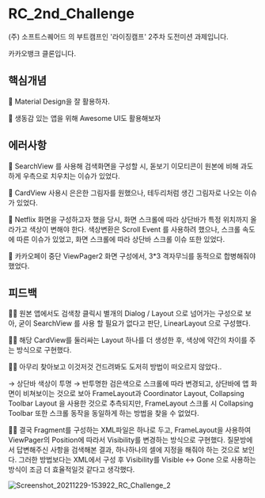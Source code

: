 # RC_2nd_Challenge
(주) 소프트스퀘어드 의 부트캠프인 '라이징캠프' 2주차 도전미션 과제입니다.

카카오뱅크 클론입니다.

## 핵심개념

📕 Material Design을 잘 활용하자.

📕 생동감 있는 앱을 위해 Awesome UI도 활용해보자

## 에러사항

💢 SearchView 를 사용해 검색화면을 구성할 시, 돋보기 이모티콘이 원본에 비해 과도하게 우측으로 치우치는 이슈가 있었다.

💢 CardView 사용시 은은한 그림자를 원했으나, 테두리처럼 생긴 그림자로 나오는 이슈가 있었다.

💢 Netflix 화면을 구성하고자 했을 당시, 화면 스크롤에 따라 상단바가 특정 위치까지 올라가고 색상이 변해야 한다. 색상변환은 Scroll Event 를 사용하려 했으나, 스크롤 속도에 따른 이슈가 있었고, 화면 스크롤에 따라 상단바 스크롤 이슈 또한 있었다.

💢 카카오페이 중단 ViewPager2 화면 구성에서, 3*3 격자무늬를 동적으로 합병해줘야 했었다.

## 피드백

🤦🏻 원본 앱에서도 검색창 클릭시 별개의 Dialog / Layout 으로 넘어가는 구성으로 보아, 굳이 SearchView 를 사용 할 필요가 없다고 판단, LinearLayout 으로 구성했다.

🤦🏻 해당 CardView를 둘러싸는 Layout 하나를 더 생성한 후, 색상에 약간의 차이를 주는 방식으로 구현했다.

🤦🏻 아무리 찾아보고 이것저것 건드려봐도 도저히 방법이 떠오르지 않았다..

→ 상단바 색상이 투명 → 반투명한 검은색으로 스크롤에 따라 변경되고, 상단바에 앱 화면이 비쳐보이는 것으로 보아 FrameLayout과 Coordinator Layout, Collapsing Toolbar Layout 을 사용한 것으로 추측되지만,      FrameLayout 스크롤 시 Collapsing Toolbar 또한 스크롤 동작을 동일하게 하는 방법을 찾을 수 없었다.

🤦🏻 결국 Fragment를 구성하는 XML파일은 하나로 두고, FrameLayout을 사용하여 ViewPager의 Position에 따라서 Visibility를 변경하는 방식으로 구현했다. 질문방에서 답변해주신 사항을 검색해본 결과, 하나하나의 셀에 지정을 해줘야 하는 것으로 보인다. 그러한 방법보다는 XML에서 구성 후 Visibility를 Visible ↔ Gone 으로 사용하는 방식이 조금 더 효율적일것 같다고 생각했다.



![Screenshot_20211229-153922_RC_Challenge_2](https://user-images.githubusercontent.com/80454599/163402921-5cf57823-9047-48c0-9d1c-481e2e604bfe.jpg)

